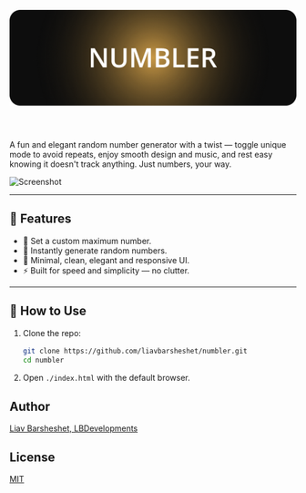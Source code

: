 <h1 align="center">
	<br>
	<img src="https://raw.githubusercontent.com/liavbarsheshet/numbler/refs/heads/main/assets/banner.png" alt="Numbler Logo">
	<br>
	<br>
</h1>

A fun and elegant random number generator with a twist — toggle unique mode to avoid repeats, enjoy smooth design and music, and rest easy knowing it doesn't track anything. Just numbers, your way.

<img src="https://raw.githubusercontent.com/liavbarsheshet/numbler/refs/heads/main/assets/screenshot.png" alt="Screenshot" />

---

## 🚀 Features

- 🔢 Set a custom maximum number.
- 🎰 Instantly generate random numbers.
- 🎨 Minimal, clean, elegant and responsive UI.
- ⚡ Built for speed and simplicity — no clutter.

---

## 📂 How to Use

1. Clone the repo:

   ```bash
   git clone https://github.com/liavbarsheshet/numbler.git
   cd numbler
   ```

2. Open `./index.html` with the default browser.

## Author

[Liav Barsheshet, LBDevelopments](https://github.com/liavbarsheshet)

## License

[MIT](LICENSE)
